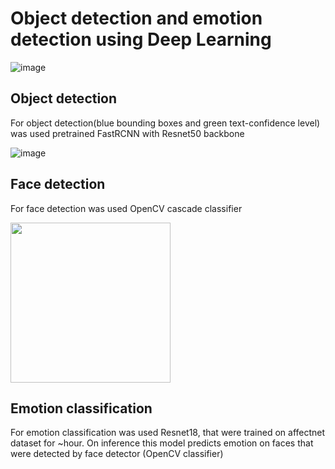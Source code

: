 # Object detection and emotion detection using Deep Learning

![image](https://user-images.githubusercontent.com/56451080/214510994-39161020-3a7c-46fc-9a39-b9a10a728afa.png)

## Object detection
For object detection(blue bounding boxes and green text-confidence level) was used pretrained FastRCNN with Resnet50 backbone

![image](https://user-images.githubusercontent.com/56451080/214513719-a60cf7ea-c25b-48ea-a2a0-51ad0a53769a.png)

## Face detection
For face detection was used OpenCV cascade classifier

<img width="256px" allign="center" src="https://user-images.githubusercontent.com/56451080/214512794-5e2dd225-ede6-4ee3-aba9-1d09210cfd57.png" />

## Emotion classification
For emotion classification was used Resnet18, that were trained on affectnet dataset for ~hour. On inference this model predicts emotion on faces that were detected by face detector (OpenCV classifier)



